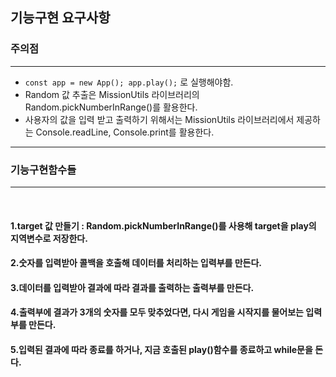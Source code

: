 ## 기능구현 요구사항

### 주의점
<hr/>

* ```const app = new App(); app.play();``` 로 실행해야함. 
* Random 값 추출은 MissionUtils 라이브러리의 Random.pickNumberInRange()를 활용한다.<br/>
* 사용자의 값을 입력 받고 출력하기 위해서는 MissionUtils 라이브러리에서 제공하는 Console.readLine, Console.print를 활용한다.<br/>

<hr/>

### 기능구현함수들
<hr/>
<br/>

#### 1.target 값 만들기 : Random.pickNumberInRange()를 사용해 target을 play의 지역변수로 저장한다. <br/>
#### 2.숫자를 입력받아 콜백을 호출해 데이터를 처리하는 입력부를 만든다. <br/>
#### 3.데이터를 입력받아 결과에 따라 결과를 출력하는 출력부를 만든다.<br/>
#### 4.출력부에 결과가 3개의 숫자를 모두 맞추었다면, 다시 게임을 시작지를 물어보는 입력부를 만든다.<br/>
#### 5.입력된 결과에 따라 종료를 하거나, 지금 호출된 play()함수를 종료하고 while문을 돈다. <br/>
